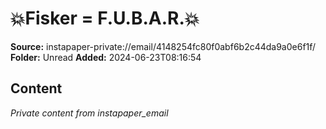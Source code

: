# 💥Fisker = F.U.B.A.R.💥

**Source:** instapaper-private://email/4148254fc80f0abf6b2c44da9a0e6f1f/
**Folder:** Unread
**Added:** 2024-06-23T08:16:54




## Content
*Private content from instapaper_email*
